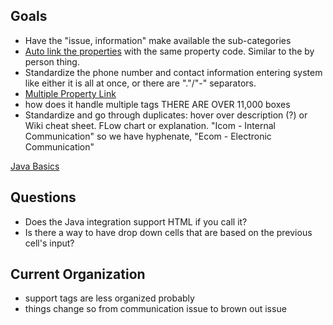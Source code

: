 ## Goals
- Have the "issue, information" make available the sub-categories 
- [Auto link the properties](https://github.com/brandibushman/NextCentury-again/blob/master/Streak/By%20Property%20Thread.md) with the same property code. Similar to the by person thing. 
- Standardize the phone number and contact information entering system like either it is all at once, or there are "."/"-" separators. 
- [Multiple Property Link](https://github.com/brandibushman/NextCentury-again/blob/master/Streak/Multiple%20Properties.md)
- how does it handle multiple tags THERE ARE OVER 11,000 boxes 
- Standardize and go through duplicates: hover over description (?) or Wiki cheat sheet. FLow chart or explanation. "Icom - Internal Communication" so we have hyphenate, "Ecom - Electronic Communication"

[Java Basics](https://github.com/brandibushman/NextCentury-again/blob/master/Java%20Basics)

## Questions
- Does the Java integration support HTML if you call it? 
- Is there a way to have drop down cells that are based on the previous cell's input?

## Current Organization
- support tags are less organized probably 
- things change so from communication issue to brown out issue
